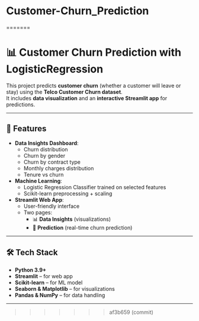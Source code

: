 # Customer-Churn_Prediction
=======
# 📊 Customer Churn Prediction with LogisticRegression

This project predicts **customer churn** (whether a customer will leave or stay) using the **Telco Customer Churn dataset**.  
It includes **data visualization** and an **interactive Streamlit app** for predictions.

---

## 🚀 Features
- **Data Insights Dashboard**:
  - Churn distribution
  - Churn by gender
  - Churn by contract type
  - Monthly charges distribution
  - Tenure vs churn
- **Machine Learning**:
  - Logistic Regression Classifier trained on selected features
  - Scikit-learn preprocessing + scaling
- **Streamlit Web App**:
  - User-friendly interface
  - Two pages:
    - 📊 **Data Insights** (visualizations)
    - 🔮 **Prediction** (real-time churn prediction)

---

## 🛠️ Tech Stack
- **Python 3.9+**
- **Streamlit** – for web app
- **Scikit-learn** – for ML model
- **Seaborn & Matplotlib** – for visualizations
- **Pandas & NumPy** – for data handling

---
>>>>>>> af3b659 (commit)
